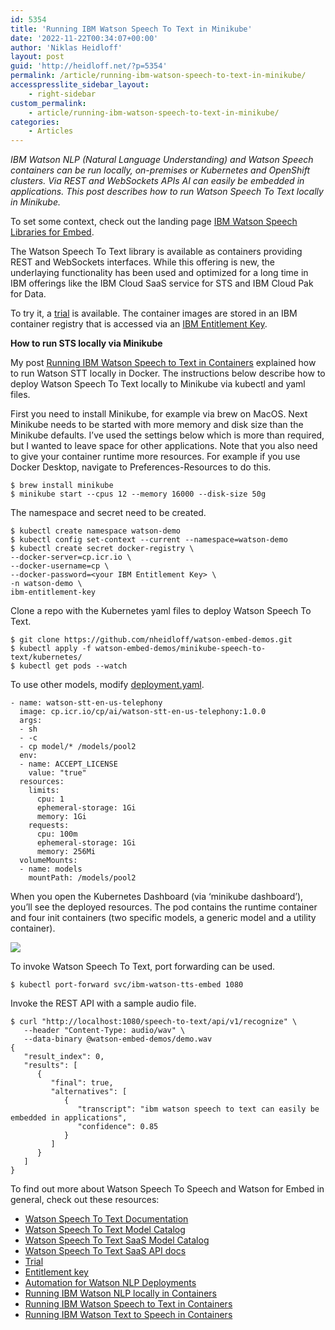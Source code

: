 ```yaml
---
id: 5354
title: 'Running IBM Watson Speech To Text in Minikube'
date: '2022-11-22T00:34:07+00:00'
author: 'Niklas Heidloff'
layout: post
guid: 'http://heidloff.net/?p=5354'
permalink: /article/running-ibm-watson-speech-to-text-in-minikube/
accesspresslite_sidebar_layout:
    - right-sidebar
custom_permalink:
    - article/running-ibm-watson-speech-to-text-in-minikube/
categories:
    - Articles
---
```


*IBM Watson NLP (Natural Language Understanding) and Watson Speech containers can be run locally, on-premises or Kubernetes and OpenShift clusters. Via REST and WebSockets APIs AI can easily be embedded in applications. This post describes how to run Watson Speech To Text locally in Minikube.*

To set some context, check out the landing page [IBM Watson Speech Libraries for Embed](https://www.ibm.com/products/watson-speech-embed-libraries).

The Watson Speech To Text library is available as containers providing REST and WebSockets interfaces. While this offering is new, the underlaying functionality has been used and optimized for a long time in IBM offerings like the IBM Cloud SaaS service for STS and IBM Cloud Pak for Data.

To try it, a [trial](https://www.ibm.com/account/reg/us-en/signup?formid=urx-51754) is available. The container images are stored in an IBM container registry that is accessed via an [IBM Entitlement Key](https://www.ibm.com/account/reg/us-en/subscribe?formid=urx-51726).

**How to run STS locally via Minikube**

My post [Running IBM Watson Speech to Text in Containers](http://heidloff.net/article/running-ibm-watson-speech-to-text-in-containers/) explained how to run Watson STT locally in Docker. The instructions below describe how to deploy Watson Speech To Text locally to Minikube via kubectl and yaml files.

First you need to install Minikube, for example via brew on MacOS. Next Minikube needs to be started with more memory and disk size than the Minikube defaults. I’ve used the settings below which is more than required, but I wanted to leave space for other applications. Note that you also need to give your container runtime more resources. For example if you use Docker Desktop, navigate to Preferences-Resources to do this.

```
$ brew install minikube 
$ minikube start --cpus 12 --memory 16000 --disk-size 50g
```

The namespace and secret need to be created.

```
$ kubectl create namespace watson-demo
$ kubectl config set-context --current --namespace=watson-demo
$ kubectl create secret docker-registry \
--docker-server=cp.icr.io \
--docker-username=cp \
--docker-password=<your IBM Entitlement Key> \
-n watson-demo \
ibm-entitlement-key
```

Clone a repo with the Kubernetes yaml files to deploy Watson Speech To Text.

```
$ git clone https://github.com/nheidloff/watson-embed-demos.git
$ kubectl apply -f watson-embed-demos/minikube-speech-to-text/kubernetes/
$ kubectl get pods --watch
```

To use other models, modify [deployment.yaml](https://github.com/nheidloff/watson-embed-demos/blob/4660d1db1471e1d3079f2932bfc3107845bf6e45/minikube-speech-to-text/kubernetes/deployment.yaml#L70-L90).

```
- name: watson-stt-en-us-telephony
  image: cp.icr.io/cp/ai/watson-stt-en-us-telephony:1.0.0
  args:
  - sh
  - -c
  - cp model/* /models/pool2
  env:
  - name: ACCEPT_LICENSE
    value: "true"
  resources:
    limits:
      cpu: 1
      ephemeral-storage: 1Gi
      memory: 1Gi
    requests:
      cpu: 100m
      ephemeral-storage: 1Gi
      memory: 256Mi
  volumeMounts:
  - name: models
    mountPath: /models/pool2
```

When you open the Kubernetes Dashboard (via ‘minikube dashboard’), you’ll see the deployed resources. The pod contains the runtime container and four init containers (two specific models, a generic model and a utility container).

![](../../wp-content/uploads/2022/11/Screenshot-2022-11-16-at-09.58.30.png)

To invoke Watson Speech To Text, port forwarding can be used.

```
$ kubectl port-forward svc/ibm-watson-tts-embed 1080
```

Invoke the REST API with a sample audio file.

```
$ curl "http://localhost:1080/speech-to-text/api/v1/recognize" \
   --header "Content-Type: audio/wav" \
   --data-binary @watson-embed-demos/demo.wav
{
   "result_index": 0,
   "results": [
      {
         "final": true,
         "alternatives": [
            {
               "transcript": "ibm watson speech to text can easily be embedded in applications",
               "confidence": 0.85
            }
         ]
      }
   ]
}
```

To find out more about Watson Speech To Speech and Watson for Embed in general, check out these resources:

- [Watson Speech To Text Documentation](https://www.ibm.com/docs/en/watson-libraries?topic=watson-speech-text-library-embed-home)
- [Watson Speech To Text Model Catalog](https://www.ibm.com/docs/en/watson-libraries?topic=wtsleh-models-catalog)
- [Watson Speech To Text SaaS Model Catalog](https://cloud.ibm.com/docs/speech-to-text?topic=speech-to-text-models)
- [Watson Speech To Text SaaS API docs](https://cloud.ibm.com/apidocs/speech-to-text)
- [Trial](https://www.ibm.com/account/reg/us-en/signup?formid=urx-51754)
- [Entitlement key](https://www.ibm.com/account/reg/us-en/subscribe?formid=urx-51726)
- [Automation for Watson NLP Deployments](https://github.com/IBM/watson-automation)
- [Running IBM Watson NLP locally in Containers](http://heidloff.net/article/running-ibm-watson-nlp-locally-in-containers/)
- [Running IBM Watson Speech to Text in Containers](http://heidloff.net/article/running-ibm-watson-speech-to-text-in-containers/)
- [Running IBM Watson Text to Speech in Containers](http://heidloff.net/article/running-ibm-watson-text-to-speech-in-containers/)